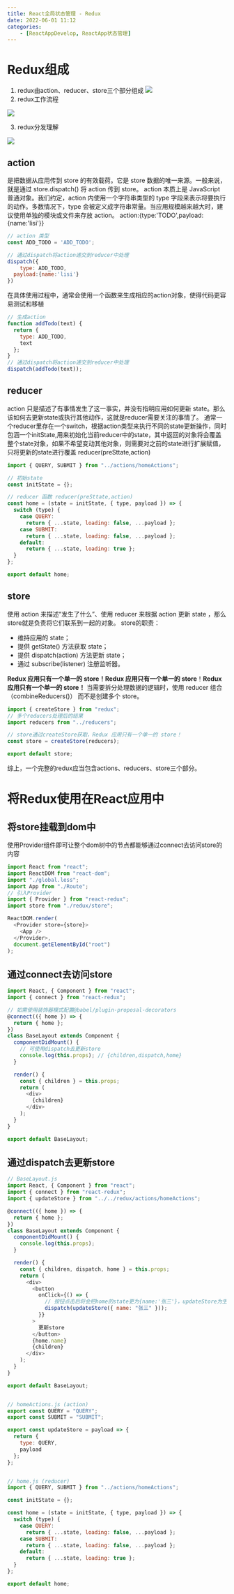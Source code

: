 ```yaml
---
title: React全局状态管理 - Redux
date: 2022-06-01 11:12
categories:
    - [ReactAppDevelop, ReactApp状态管理]
---
```

# Redux组成
1. redux由action、reducer、store三个部分组成
![](https://images.weserv.nl/?url=https://cdn.nlark.com/yuque/0/2019/png/412560/1575014804335-fb1bce0e-4b5f-4d54-9c28-dfa70aaef82a.png)
2. redux工作流程

![](https://images.weserv.nl/?url=https://cdn.nlark.com/yuque/0/2019/webp/412560/1575014603014-685c44b6-483f-4e93-ae3a-13dabba7de01.webp#align=left&display=inline&height=368&originHeight=368&originWidth=1240&size=0&status=done&style=none&width=1240)

3. redux分发理解

![](https://images.weserv.nl/?url=https://cdn.nlark.com/yuque/0/2019/gif/412560/1575014755198-d0be1ffb-ae30-40c7-af49-b359ea99dd2f.gif#align=left&display=inline&height=475&originHeight=475&originWidth=700&size=0&status=done&style=none&width=700)
## action
是把数据从应用传到 store 的有效载荷。它是 store 数据的唯一来源。一般来说，就是通过 store.dispatch() 将 action 传到 store。
action 本质上是 JavaScript 普通对象。我们约定，action 内使用一个字符串类型的 type 字段来表示将要执行的动作。多数情况下，type 会被定义成字符串常量。当应用规模越来越大时，建议使用单独的模块或文件来存放 action。
action:{type:'TODO',payload:{name:'lisi'}}
```javascript
// action 类型
const ADD_TODO = 'ADD_TODO';

// 通过dispatch将action递交到reducer中处理
dispatch({
	type: ADD_TODO,
  payload:{name:'lisi'}
})
```
在具体使用过程中，通常会使用一个函数来生成相应的action对象，使得代码更容易测试和移植

```javascript
// 生成action
function addTodo(text) {
  return {
    type: ADD_TODO,
    text
  };
}
// 通过dispatch将action递交到reducer中处理
dispatch(addTodo(text));
```

## reducer
action 只是描述了有事情发生了这一事实，并没有指明应用如何更新 state。那么该如何去更新state或执行其他动作，这就是reducer需要关注的事情了。
通常一个reducer里存在一个switch，根据action类型来执行不同的state更新操作，同时包涵一个initState,用来初始化当前reducer中的state，其中返回的对象将会覆盖整个state对象，如果不希望变动其他对象，则需要对之前的state进行扩展赋值，只将更新的state进行覆盖
reducer(preSttate,action)
```javascript
import { QUERY, SUBMIT } from "../actions/homeActions";

// 初始state
const initState = {};

// reducer 函数 reducer(preSttate,action)
const home = (state = initState, { type, payload }) => {
  switch (type) {
    case QUERY:
      return { ...state, loading: false, ...payload };
    case SUBMIT:
      return { ...state, loading: false, ...payload };
    default:
      return { ...state, loading: true };
  }
};

export default home;

```

## store
使用 action 来描述“发生了什么”、使用 reducer 来根据 action 更新 state ，那么store就是负责将它们联系到一起的对象。
store的职责：

- 维持应用的 state；
- 提供 getState() 方法获取 state；
- 提供 dispatch(action) 方法更新 state；
- 通过 subscribe(listener) 注册监听器。

**Redux 应用只有一个单一的 store！Redux 应用只有一个单一的 store**！**Redux 应用只有一个单一的 store！**
当需要拆分处理数据的逻辑时，使用 reducer 组合（combineReducers()） 而不是创建多个 store。

```javascript
import { createStore } from "redux";
// 多个reducers处理后的结果
import reducers from "../reducers";

// store通过createStore获取，Redux 应用只有一个单一的 store！
const store = createStore(reducers);

export default store;
```

综上，一个完整的redux应当包含actions、reducers、store三个部分。

# 将Redux使用在React应用中
## 将store挂载到dom中
使用Provider组件即可让整个dom树中的节点都能够通过connect去访问store的内容
```javascript
import React from "react";
import ReactDOM from "react-dom";
import "./global.less";
import App from "./Route";
// 引入Provider
import { Provider } from "react-redux";
import store from "./redux/store";

ReactDOM.render(
  <Provider store={store}>
    <App />
  </Provider>,
  document.getElementById("root")
);
```

## 通过connect去访问store
```javascript
import React, { Component } from "react";
import { connect } from "react-redux";

// 如需使用装饰器模式配置@babel/plugin-proposal-decorators
@connect(({ home }) => {
  return { home };
})
class BaseLayout extends Component {
  componentDidMount() {
    // 可使用dispatch去更新store
    console.log(this.props); // {children,dispatch,home}
  }

  render() {
    const { children } = this.props;
    return (
      <div>
        {children}
      </div>
    );
  }
}

export default BaseLayout;
```

## 通过dispatch去更新store

```javascript
// BaseLayout.js
import React, { Component } from "react";
import { connect } from "react-redux";
import { updateStore } from "../../redux/actions/homeActions";

@connect(({ home }) => {
  return { home };
})
class BaseLayout extends Component {
  componentDidMount() {
    console.log(this.props);
  }

  render() {
    const { children, dispatch, home } = this.props;
    return (
      <div>
        <button
          onClick={() => {
      		// 按钮点击后将会把home的state更为{name:'张三'}，updateStore为生成action的函数
            dispatch(updateStore({ name: "张三" }));
          }}
        >
          更新store
        </button>
        {home.name}
        {children}
      </div>
    );
  }
}

export default BaseLayout;


// homeActions.js (action)
export const QUERY = "QUERY";
export const SUBMIT = "SUBMIT";

export const updateStore = payload => {
  return {
    type: QUERY,
    payload
  };
};


// home.js (reducer)
import { QUERY, SUBMIT } from "../actions/homeActions";

const initState = {};

const home = (state = initState, { type, payload }) => {
  switch (type) {
    case QUERY:
      return { ...state, loading: false, ...payload };
    case SUBMIT:
      return { ...state, loading: false, ...payload };
    default:
      return { ...state, loading: true };
  }
};

export default home;
```

